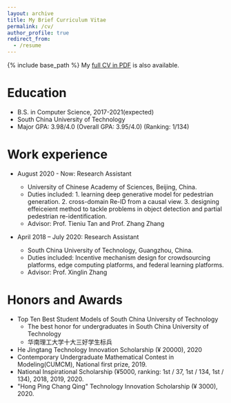 ```yaml
---
layout: archive
title: My Brief Curriculum Vitae
permalink: /cv/
author_profile: true
redirect_from:
  - /resume
---
```


{% include base_path %}
My <a href="https://yfZhangCs.github.io/files/Curriculum_Vitae.pdf" target="_blank">full CV in PDF</a> is also available.

Education
======
* B.S. in Computer Science, 2017-2021(expected)
* South China University of Technology
* Major GPA: 3.98/4.0 (Overall GPA: 3.95/4.0) (Ranking: 1/134)

Work experience
======


* August 2020 - Now: Research Assistant
  * University of Chinese Academy of Sciences, Beijing, China.
  * Duties included: 1. learning deep generative model for pedestrian generation. 2. cross-domain Re-ID from a causal view. 3. designing effeiceient method to tackle problems in object detection and partial pedestrian re-identification.
  * Advisor: Prof. Tieniu Tan and Prof. Zhang Zhang

* April 2018 – July 2020: Research Assistant
  * South China University of Technology, Guangzhou, China.
  * Duties included: Incentive mechanism design for crowdsourcing platforms, edge computing platforms, and federal learning platforms.
  * Advisor: Prof. Xinglin Zhang

  
Honors and Awards
======

* Top Ten Best Student Models of South China University of Technology
  * The best honor for undergraduates in South China University of Technology
  * 华南理工大学十大三好学生标兵
* He Jingtang Technology Innovation Scholarship (¥ 20000), 2020
* Contemporary Undergraduate Mathematical Contest in Modeling(CUMCM), National first prize, 2019.
* National Inspirational Scholarship (¥5000, ranking: 1st / 37, 1st / 134, 1st / 134), 2018, 2019, 2020.
* "Hong Ping Chang Qing" Technology Innovation Scholarship (¥ 3000), 2020.
